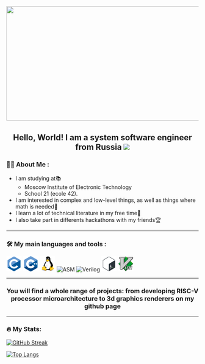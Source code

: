 <div align="center">
  <img src="https://media.giphy.com/media/iIqmM5tTjmpOB9mpbn/giphy.gif" width="600" height="300"/>
  <h2>Hello, World! I am a system software engineer from Russia <img src="https://media.giphy.com/media/hvRJCLFzcasrR4ia7z/giphy.gif" width="20px"/></h2>
</div>

### :man_technologist: About Me :
- I am studying at:books:
	- Moscow Institute of Electronic Technology
	- School 21 (ecole 42).
- I am interested in complex and low-level things, as well as things where math is needed:metal:
- I learn a lot of technical literature in my free time:book:
- I also take part in differents hackathons with my friends:trophy:

---

### :hammer_and_wrench: My main languages and tools :

<div> 
	<img src="https://raw.githubusercontent.com/devicons/devicon/1119b9f84c0290e0f0b38982099a2bd027a48bf1/icons/c/c-original.svg" alt="C" width="40" height="40"/>  
	<img src="https://raw.githubusercontent.com/devicons/devicon/1119b9f84c0290e0f0b38982099a2bd027a48bf1/icons/cplusplus/cplusplus-original.svg" alt="CPP" width="40" height="40"/> 
	<img src="https://raw.githubusercontent.com/devicons/devicon/1119b9f84c0290e0f0b38982099a2bd027a48bf1/icons/linux/linux-original.svg" alt="Linux" width="40" height="40"/> 
		<img src="https://www.powerandcables.com/wp-content/uploads/2021/02/ASM-Symbol-Blue-Tight-002-min.png" alt="ASM" width="40" height="40"/>  
	<img src="https://cdn.icon-icons.com/icons2/2107/PNG/512/file_type_verilog_icon_130092.png" alt="Verilog" width="40" height="40"/> 
	<img src="https://raw.githubusercontent.com/devicons/devicon/1119b9f84c0290e0f0b38982099a2bd027a48bf1/icons/bash/bash-original.svg" alt="Verilog" width="40" height="40"/> 
	<img src="https://raw.githubusercontent.com/devicons/devicon/1119b9f84c0290e0f0b38982099a2bd027a48bf1/icons/vim/vim-original.svg" alt="Verilog" width="40" height="40"/> 
</div>

---
<div align="center">
	<h3>
		You will find a whole range of projects: from developing RISC-V processor microarchitecture to 3d graphics renderers on my github page
	</h3>
</div>

---
### :fire: My Stats:
[![GitHub Streak](http://github-readme-streak-stats.herokuapp.com?user=MrShelDie&theme=dark&background=000000)](https://git.io/streak-stats)

[![Top Langs](https://github-readme-stats.vercel.app/api/top-langs/?username=MrShelDie&layout=compact&theme=vision-friendly-dark)](https://github.com/anuraghazra/github-readme-stats)

